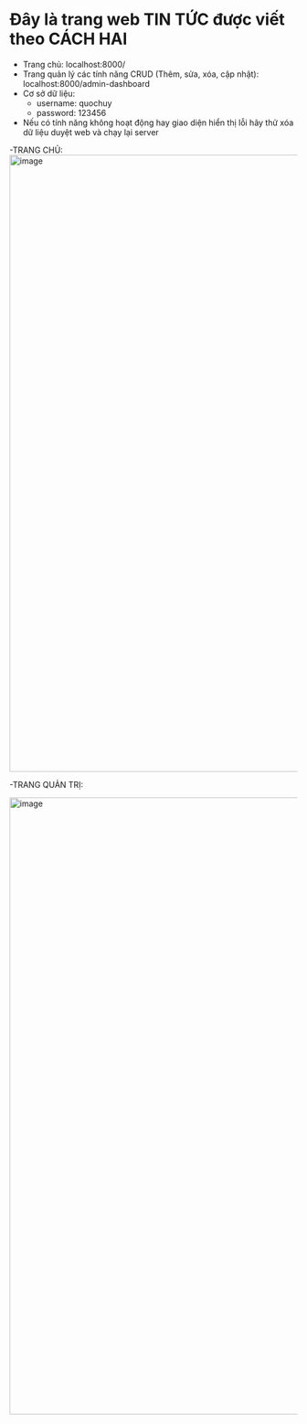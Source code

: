 # Đây là trang web TIN TỨC được viết theo CÁCH HAI  

- Trang chủ: localhost:8000/
- Trang quản lý các tính năng CRUD (Thêm, sửa, xóa, cập nhật): localhost:8000/admin-dashboard
- Cơ sở dữ liệu:
  + username: quochuy
  + password: 123456
- Nếu có tính năng không hoạt động hay giao diện hiển thị lỗi hãy thử xóa dữ liệu duyệt web và chạy lại server

-TRANG CHỦ:
<img width="1920" height="1080" alt="image" src="https://github.com/user-attachments/assets/3b39412e-4e81-4565-9008-b95b2d8a5548" />

-TRANG QUẢN TRỊ:

<img width="1920" height="1080" alt="image" src="https://github.com/user-attachments/assets/947a6bf7-6f79-475f-ba93-e3bfb57fc5b9" />



